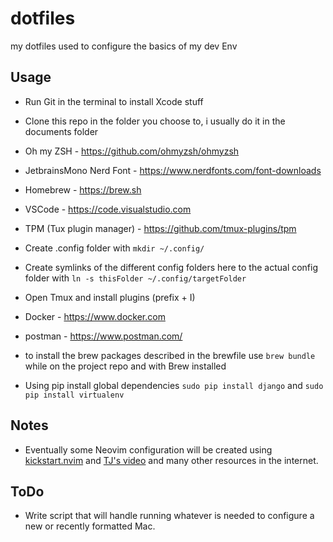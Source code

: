# dotfiles
my dotfiles used to configure the basics of my dev Env

## Usage
- Run Git in the terminal to install Xcode stuff
- Clone this repo in the folder you choose to, i usually do it in the documents folder
- Oh my ZSH - https://github.com/ohmyzsh/ohmyzsh
- JetbrainsMono Nerd Font - https://www.nerdfonts.com/font-downloads
- Homebrew - https://brew.sh
- VSCode - https://code.visualstudio.com
- TPM (Tux plugin manager) - https://github.com/tmux-plugins/tpm
- Create .config folder with ```mkdir ~/.config/```
- Create symlinks of the different config folders here to the actual config folder with ```ln -s thisFolder ~/.config/targetFolder```
- Open Tmux and install plugins (prefix + I)
- Docker - https://www.docker.com
- postman - https://www.postman.com/

- to install the brew packages described in the brewfile use ```brew bundle``` while on the project repo and with Brew installed
- Using pip install global dependencies ```sudo pip install django``` and ```sudo pip install virtualenv```

## Notes
- Eventually some Neovim configuration will be created using [kickstart.nvim](https://github.com/nvim-lua/kickstart.nvim) and [TJ's video](https://www.youtube.com/watch?v=m8C0Cq9Uv9o&t=684s) and many other resources in the internet.

## ToDo
- Write script that will handle running whatever is needed to configure a new or recently formatted Mac.
